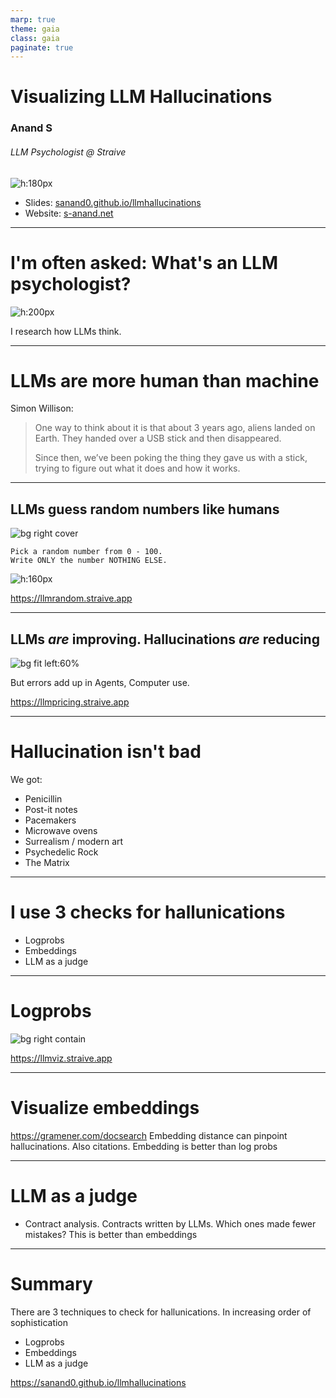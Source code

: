 ```yaml
---
marp: true
theme: gaia
class: gaia
paginate: true
---
```


<!-- _backgroundColor: purple -->

# Visualizing LLM Hallucinations

### Anand S

###### LLM Psychologist @ Straive

![h:180px](https://placehold.co/1x1/transparent/transparent)

- Slides: [sanand0.github.io/llmhallucinations](https://sanand0.github.io/llmhallucinations)
- Website: [s-anand.net](https://s-anand.net/)

---

# I'm often asked: What's an LLM psychologist?

![h:200px](https://placehold.co/1x1/transparent/transparent)

I research how LLMs think.

---

# LLMs are more human than machine

Simon Willison:

> One way to think about it is that about 3 years ago, aliens landed on Earth. They handed over a USB stick and then disappeared.
>
> Since then, we’ve been poking the thing they gave us with a stick, trying to figure out what it does and how it works.

---

<!-- _backgroundColor: #212529 -->

## LLMs guess random numbers like humans

![bg right cover](https://media.licdn.com/dms/image/v2/D5622AQE2Cfp6bE-Klg/feedshare-shrink_1280/feedshare-shrink_1280/0/1713171166756?e=1744848000&v=beta&t=EJWU59HgJLNTF5ZJEliwqRPqpaIkoHKKOzOGoltJTPo)

```
Pick a random number from 0 - 100.
Write ONLY the number NOTHING ELSE.
```

![h:160px](https://placehold.co/1x1/transparent/transparent)

<https://llmrandom.straive.app>

---

<!-- _backgroundColor: #fff -->
<!-- _color: #212529 -->

## LLMs _are_ improving. Hallucinations _are_ reducing

![bg fit left:60%](https://media.licdn.com/dms/image/v2/D5622AQEarWKYoF-TsA/feedshare-shrink_1280/feedshare-shrink_1280/0/1723287574173?e=1744848000&v=beta&t=csvNmmQS6T49Y-GXmlk56TiTS6IyDa3ZVctyexqrxDI)

But errors add up in Agents, Computer use.

<https://llmpricing.straive.app>

---

# Hallucination isn't bad

We got:

- Penicillin
- Post-it notes
- Pacemakers
- Microwave ovens
- Surrealism / modern art
- Psychedelic Rock
- The Matrix

---

# I use 3 checks for hallunications

- Logprobs
- Embeddings
- LLM as a judge

---

# Logprobs

![bg right contain](https://llmviz.straive.app/dog-laying-tracks-like-llm-word-by-word.avif)

<https://llmviz.straive.app>

---

# Visualize embeddings

<https://gramener.com/docsearch>
Embedding distance can pinpoint hallucinations. Also citations. Embedding is better than log probs

---

# LLM as a judge

- Contract analysis. Contracts written by LLMs. Which ones made fewer mistakes? This is better than embeddings

---

# Summary

There are 3 techniques to check for hallunications. In increasing order of sophistication

- Logprobs
- Embeddings
- LLM as a judge

https://sanand0.github.io/llmhallucinations
